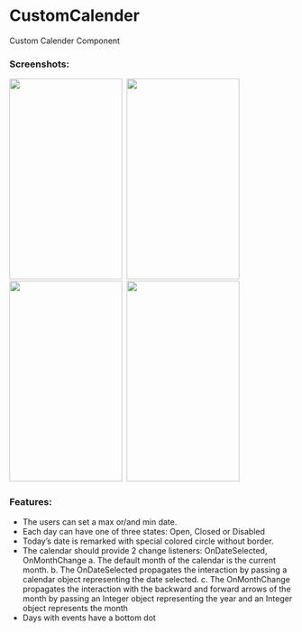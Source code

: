 # CustomCalender
Custom Calender Component

### Screenshots:
<img src="./images/calender.jpg" width="200" height="356">&nbsp;
<img src="./images/calendar – 1.jpg" width="200" height="356">&nbsp;
<img src="./images/calendar – 2.jpg" width="200" height="356">&nbsp;
<img src="./images/calendar – 3.jpg" width="200" height="356">&nbsp;<br>

### Features:
- The users can set a max or/and min date.
- Each day can have one of three states: Open, Closed or Disabled
- Today’s date is remarked with special colored circle without border.
- The calendar should provide 2 change listeners: OnDateSelected, OnMonthChange
    a. The default month of the calendar is the current month.
    b. The OnDateSelected propagates the interaction by passing a calendar object representing the date selected.
    c. The OnMonthChange propagates the interaction with the backward and forward arrows of the month by
       passing an Integer object representing the year and an Integer object represents the month
- Days with events have a bottom dot
